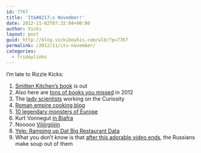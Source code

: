 ```yaml
---
id: 7767
title: 'It&#8217;s November!'
date: 2012-11-02T07:32:04+00:00
author: Vicki
layout: post
guid: http://blog.vickiboykis.com/wlb/?p=7767
permalink: /2012/11/its-november/
categories:
  - fridaylinks
---
```

I&#8217;m late to Rizzle Kicks:



  1. <span style="line-height: 13px;"><a href="http://thehairpin.com/2012/10/smitten-kitchens-deb-perelman-on-meat-champagne-and-the-secrets-of-qvc" target="_blank">Smitten Kitchen&#8217;s book</a> is out</span>
  2. <span style="line-height: 13px;">Also here are <a href="http://www.goodreads.com/choiceawards/best-books-2012" target="_blank">tons of books you missed</a> in 2012</span>
  3. <span style="line-height: 13px;">The <a href="http://www.reddit.com/r/TwoXChromosomes/comments/12asdq/were_lady_scientists_and_engineers_working_on_the/" target="_blank">lady scientists</a> working on the Curiosity </span>
  4. <a href="http://pass-the-garum.blogspot.co.uk/" target="_blank"><span style="line-height: 13px;">Roman empire cooking blog</span></a>
  5. <a href="http://www.mentalfloss.com/blogs/archives/144134" target="_blank"><span style="line-height: 13px;">10 legendary monsters of Europe</span></a>
  6. <span style="line-height: 13px;">Kurt Vonnegut <a href="http://journeytoforever.org/rrlib/biafra.html" target="_blank">in Biafra</a></span>
  7. <span style="line-height: 13px;">Nooooo <a href="http://business.time.com/2012/10/25/why-an-airline-that-travelers-love-is-failing/" target="_blank">Viiiirgiiiiin</a></span>
  8. <a href="http://www.buzzfeed.com/rachelysanders/yelp-tries-to-get-into-the-menu-business" target="_blank">Yelp: Ramping up Dat Big Restaurant Data</a>
  9. What you don&#8217;t know is that <a href="http://www.buzzfeed.com/catesish/a-very-patient-fennec-fox" target="_blank">after this adorable video ends</a>, the Russians make soup out of them